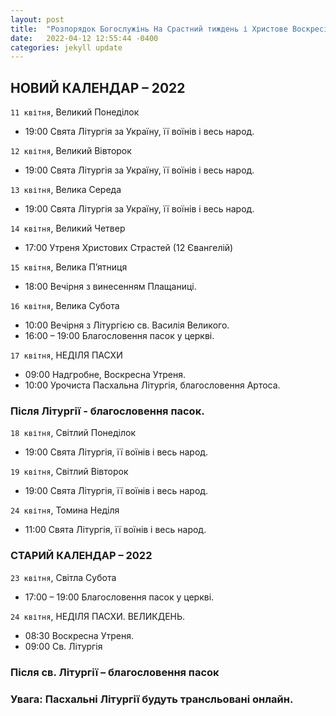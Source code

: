```yaml
---
layout: post
title:  "Розпорядок Богослужінь На Cрастний тиждень і Христове Воскресіння"
date:   2022-04-12 12:55:44 -0400
categories: jekyll update
---
```


## НОВИЙ  КАЛЕНДАР – 2022

`11 квітня`, Великий Понеділок 		
* 19:00  Свята Літургія за Україну, її воїнів і весь народ.

`12 квітня`, Великий Вівторок 		
* 19:00  Свята Літургія за Україну, її воїнів і весь народ.

`13 квітня`, Велика Середа 
* 19:00  Свята Літургія за Україну, її воїнів і весь народ.

`14 квітня`, Великий Четвер  		
* 17:00  Утреня Христових Страстей (12 Євангелій)

`15 квітня`, Велика П’ятниця
* 18:00  Вечірня з винесенням Плащаниці.

`16 квітня`, Велика Субота
* 10:00  Вечірня з Літургією св. Василія Великого.
* 16:00 – 19:00   Благословення пасок у церкві.

`17 квітня`, НЕДІЛЯ ПАСХИ
* 09:00  Надгробне,  Воскресна Утреня.
* 10:00  Урочиста Пасхальна Літургія, благословення  Артоса.

### Після Літургії - благословення пасок.

`18 квітня`, Світлий Понеділок
* 19:00  Свята  Літургія, її воїнів і весь народ.

`19 квітня`, Світлий Вівторок   		
* 19:00  Свята  Літургія, її воїнів і весь народ.

`24 квітня`, Томина Неділя
* 11:00  Свята Літургія, її воїнів і весь народ.


### СТАРИЙ  КАЛЕНДАР – 2022

`23 квітня`, Світла Субота
* 17:00 – 19:00   Благословення пасок у церкві.

`24 квітня`, НЕДІЛЯ ПАСХИ. ВЕЛИКДЕНЬ.
* 08:30  Воскресна Утреня.
* 09:00  Св. Літургія

### Після св. Літургії – благословення пасок

### Увага: Пасхальні Літургії будуть трансльовані онлайн.

